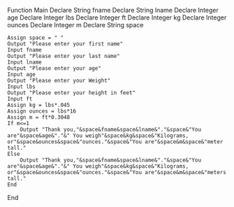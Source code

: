 


Function Main
    Declare String fname
    Declare String lname
    Declare Integer age
    Declare Integer lbs
    Declare Integer ft
    Declare Integer kg
    Declare Integer ounces
    Declare Integer m
    Declare String space
    
    Assign space = " "
    Output "Please enter your first name"
    Input fname
    Output "Please enter your last name"
    Input lname
    Output "Please enter your age"
    Input age
    Output "Please enter your Weight"
    Input lbs
    Output "Please enter your height in feet"
    Input ft
    Assign kg = lbs*.045
    Assign ounces = lbs*16
    Assign m = ft*0.3048
    If m<=1
        Output "Thank you,"&space&fname&space&lname&"."&space&"You are"&space&age&"."&" You weigh"&space&kg&space&"Kilograms, or"&space&ounces&space&"ounces."&space&"You are"&space&m&space&"meter tall."
    Else
        Output "Thank you,"&space&fname&space&lname&"."&space&"You are"&space&age&"."&" You weigh"&space&kg&space&"Kilograms, or"&space&ounces&space&"ounces."&space&"You are"&space&m&space&"meters tall."
    End
End
